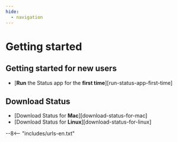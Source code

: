 ```yaml
---
hide:
  - navigation
---
```


# Getting started

## Getting started for new users

- [**Run** the Status app for the **first time**][run-status-app-first-time]

## Download Status

- [Download Status for **Mac**][download-status-for-mac]
- [Download Status for **Linux**][download-status-for-linux]

--8<-- "includes/urls-en.txt"
